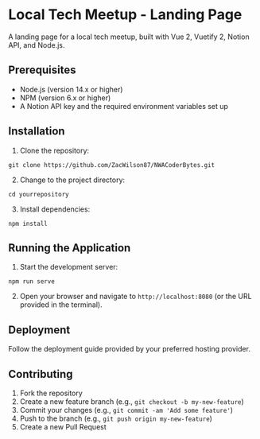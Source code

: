# Local Tech Meetup - Landing Page

A landing page for a local tech meetup, built with Vue 2, Vuetify 2, Notion API, and Node.js.

## Prerequisites

- Node.js (version 14.x or higher)
- NPM (version 6.x or higher)
- A Notion API key and the required environment variables set up

## Installation

1. Clone the repository:

``` git clone https://github.com/ZacWilson87/NWACoderBytes.git ```

2. Change to the project directory:

``` cd yourrepository ```

3. Install dependencies:

``` npm install ```

## Running the Application

1. Start the development server:

``` npm run serve ```

2. Open your browser and navigate to `http://localhost:8080` (or the URL provided in the terminal).

## Deployment

Follow the deployment guide provided by your preferred hosting provider.

## Contributing

1. Fork the repository
2. Create a new feature branch (e.g., `git checkout -b my-new-feature`)
3. Commit your changes (e.g., `git commit -am 'Add some feature'`)
4. Push to the branch (e.g., `git push origin my-new-feature`)
5. Create a new Pull Request